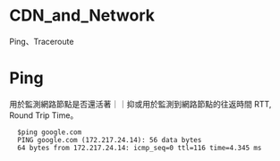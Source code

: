 # CDN_and_Network
Ping、Traceroute


# Ping 

用於監測網路節點是否還活著｜｜抑或用於監測到網路節點的往返時間 RTT, Round Trip Time。

      $ping google.com
      PING google.com (172.217.24.14): 56 data bytes
      64 bytes from 172.217.24.14: icmp_seq=0 ttl=116 time=4.345 ms
      
      
